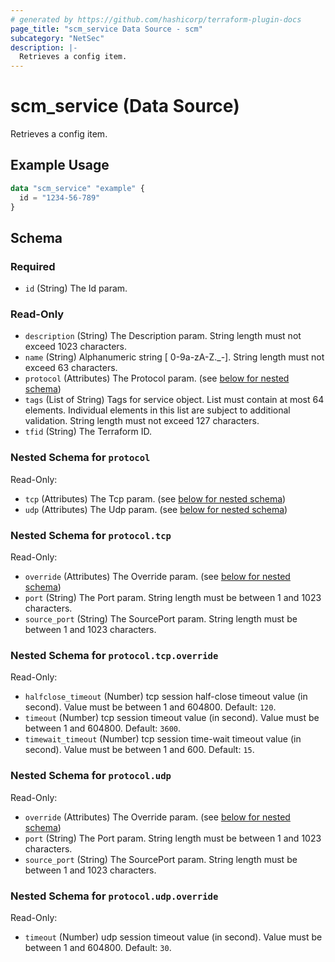 ```yaml
---
# generated by https://github.com/hashicorp/terraform-plugin-docs
page_title: "scm_service Data Source - scm"
subcategory: "NetSec"
description: |-
  Retrieves a config item.
---
```


# scm_service (Data Source)

Retrieves a config item.

## Example Usage

```terraform
data "scm_service" "example" {
  id = "1234-56-789"
}
```

<!-- schema generated by tfplugindocs -->
## Schema

### Required

- `id` (String) The Id param.

### Read-Only

- `description` (String) The Description param. String length must not exceed 1023 characters.
- `name` (String) Alphanumeric string [ 0-9a-zA-Z._-]. String length must not exceed 63 characters.
- `protocol` (Attributes) The Protocol param. (see [below for nested schema](#nestedatt--protocol))
- `tags` (List of String) Tags for service object. List must contain at most 64 elements. Individual elements in this list are subject to additional validation. String length must not exceed 127 characters.
- `tfid` (String) The Terraform ID.

<a id="nestedatt--protocol"></a>
### Nested Schema for `protocol`

Read-Only:

- `tcp` (Attributes) The Tcp param. (see [below for nested schema](#nestedatt--protocol--tcp))
- `udp` (Attributes) The Udp param. (see [below for nested schema](#nestedatt--protocol--udp))

<a id="nestedatt--protocol--tcp"></a>
### Nested Schema for `protocol.tcp`

Read-Only:

- `override` (Attributes) The Override param. (see [below for nested schema](#nestedatt--protocol--tcp--override))
- `port` (String) The Port param. String length must be between 1 and 1023 characters.
- `source_port` (String) The SourcePort param. String length must be between 1 and 1023 characters.

<a id="nestedatt--protocol--tcp--override"></a>
### Nested Schema for `protocol.tcp.override`

Read-Only:

- `halfclose_timeout` (Number) tcp session half-close timeout value (in second). Value must be between 1 and 604800. Default: `120`.
- `timeout` (Number) tcp session timeout value (in second). Value must be between 1 and 604800. Default: `3600`.
- `timewait_timeout` (Number) tcp session time-wait timeout value (in second). Value must be between 1 and 600. Default: `15`.



<a id="nestedatt--protocol--udp"></a>
### Nested Schema for `protocol.udp`

Read-Only:

- `override` (Attributes) The Override param. (see [below for nested schema](#nestedatt--protocol--udp--override))
- `port` (String) The Port param. String length must be between 1 and 1023 characters.
- `source_port` (String) The SourcePort param. String length must be between 1 and 1023 characters.

<a id="nestedatt--protocol--udp--override"></a>
### Nested Schema for `protocol.udp.override`

Read-Only:

- `timeout` (Number) udp session timeout value (in second). Value must be between 1 and 604800. Default: `30`.
